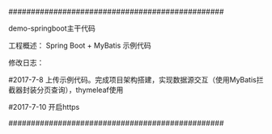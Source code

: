 ################################################

demo-springboot主干代码

工程概述： Spring Boot + MyBatis 示例代码

修改日志：

#2017-7-8 上传示例代码。完成项目架构搭建，实现数据源交互（使用MyBatis拦截器封装分页查询），thymeleaf使用

#2017-7-10 开启https

################################################

